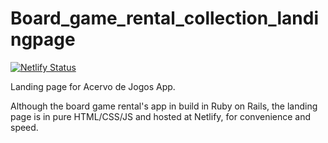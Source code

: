 # Board_game_rental_collection_landingpage

[![Netlify Status](https://api.netlify.com/api/v1/badges/99d6e89c-5508-45c0-9128-b3905d603f26/deploy-status)](https://app.netlify.com/sites/ourboardgamecollection/deploys)

Landing page for Acervo de Jogos App.

Although the board game rental's app in build in Ruby on Rails, the landing page is in pure HTML/CSS/JS and hosted at Netlify, for convenience and speed.

